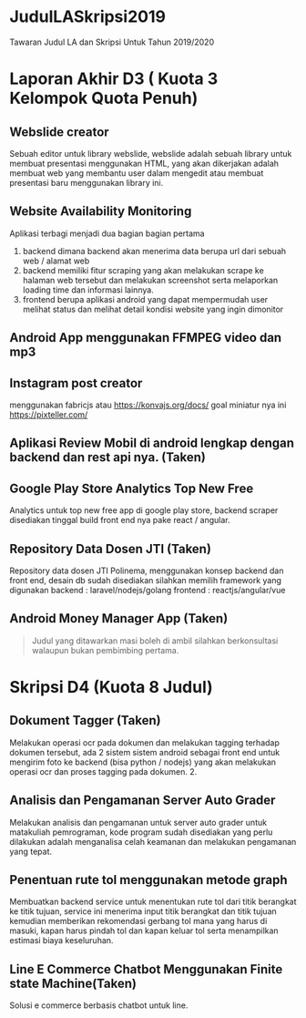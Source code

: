 # JudulLASkripsi2019

Tawaran Judul LA dan Skripsi Untuk Tahun 2019/2020

# Laporan Akhir D3 ( Kuota 3 Kelompok Quota Penuh)

## Webslide creator

Sebuah editor untuk library webslide, webslide adalah sebuah library untuk membuat presentasi menggunakan HTML, yang akan dikerjakan adalah membuat web yang membantu user dalam mengedit atau membuat presentasi baru menggunakan library ini.

## Website Availability Monitoring

Aplikasi terbagi menjadi dua bagian bagian pertama

1. backend dimana backend akan menerima data berupa url dari sebuah web / alamat web
2. backend memiliki fitur scraping yang akan melakukan scrape ke halaman web tersebut dan melakukan screenshot serta melaporkan loading time dan informasi lainnya.
3. frontend berupa aplikasi android yang dapat mempermudah user melihat status dan melihat detail kondisi website yang ingin dimonitor

## Android App menggunakan FFMPEG video dan mp3

## Instagram post creator

menggunakan fabricjs atau https://konvajs.org/docs/ goal miniatur nya ini https://pixteller.com/

## Aplikasi Review Mobil di android lengkap dengan backend dan rest api nya. (Taken)

## Google Play Store Analytics Top New Free

Analytics untuk top new free app di google play store, backend scraper disediakan tinggal build front end nya pake react / angular.

## Repository Data Dosen JTI (Taken)

Repository data dosen JTI Polinema, menggunakan konsep backend dan front end, desain db sudah disediakan silahkan memilih framework yang digunakan backend : laravel/nodejs/golang frontend : reactjs/angular/vue

## Android Money Manager App (Taken)

> Judul yang ditawarkan masi boleh di ambil silahkan berkonsultasi walaupun bukan pembimbing pertama.

# Skripsi D4 (Kuota 8 Judul)

## Dokument Tagger (Taken)

Melakukan operasi ocr pada dokumen dan melakukan tagging terhadap dokumen tersebut, ada 2 sistem sistem android sebagai front end untuk mengirim foto ke backend (bisa python / nodejs) yang akan melakukan operasi ocr dan proses tagging pada dokumen. 2.

## Analisis dan Pengamanan Server Auto Grader

Melakukan analisis dan pengamanan untuk server auto grader untuk matakuliah pemrograman, kode program sudah disediakan yang perlu dilakukan adalah menganalisa celah keamanan dan melakukan pengamanan yang tepat.

## Penentuan rute tol menggunakan metode graph

Membuatkan backend service untuk menentukan rute tol dari titik berangkat ke titik tujuan, service ini menerima input titik berangkat dan titik tujuan kemudian memberikan rekomendasi gerbang tol mana yang harus di masuki, kapan harus pindah tol dan kapan keluar tol serta menampilkan estimasi biaya keseluruhan.

## Line E Commerce Chatbot Menggunakan Finite state Machine(Taken)

Solusi e commerce berbasis chatbot untuk line.
